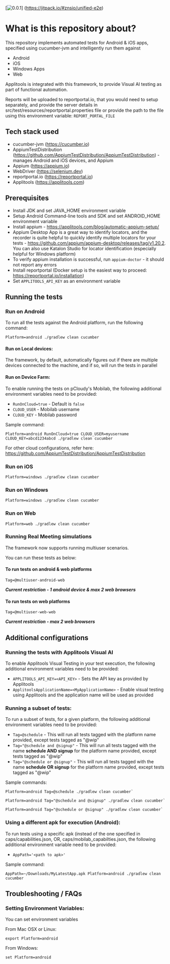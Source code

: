[![0.0.1](https://jitpack.io/v/User/Repo.svg)]
(https://jitpack.io/#znsio/unified-e2e)

# What is this repository about?

This repository implements automated tests for Android & iOS apps, specified using cucumber-jvm and
intelligently run them against

* Android
* iOS
* Windows Apps
* Web

Applitools is integrated with this framework, to provide Visual AI testing as part of functional automation.

Reports will be uploaded to reportportal.io, that you would need to setup separately, and provide the server details in
src/test/resources/reportportal.properties file or provide the path to the file using this environment variable: `REPORT_PORTAL_FILE`

## Tech stack used

* cucumber-jvm (https://cucumber.io)
* AppiumTestDistribution (https://github.com/AppiumTestDistribution/AppiumTestDistribution) -manages Android and iOS
  devices, and Appium
* Appium (https://appium.io)
* WebDriver (https://selenium.dev)
* reportportal.io (https://reportportal.io)
* Applitools (https://applitools.com)

## Prerequisites

* Install JDK and set JAVA_HOME environment variable
* Setup Android Command-line tools and SDK and set ANDROID_HOME environment variable
* Install appium - https://applitools.com/blog/automatic-appium-setup/
* Appium Desktop App is a great way to identify locators, and the recorder is quite helpful to quickly identify multiple
  locators for your tests - https://github.com/appium/appium-desktop/releases/tag/v1.20.2. You can also use Katalon Studio for locator identification (especially helpful for Windows platform)
* To verify appium installation is successful, run
  `appium-doctor` - it should not report any errors
* Install reportportal (Docker setup is the easiest way to proceed: https://reportportal.io/installation)
* Set `APPLITOOLS_API_KEY` as an environment variable

## Running the tests

### Run on Android

To run all the tests against the Android platform, run the following command:

    Platform=android ./gradlew clean cucumber

#### Run on Local devices:
The framework, by default, automatically figures out if there are multiple devices connected to the machine, and if so, will run the tests in
parallel

#### Run on Device Farm:
To enable running the tests on pCloudy's Mobilab, the following additional environment variables need to be provided:

* `RunOnCloud=true` - Default is `false`
* `CLOUD_USER` - Mobilab username
* `CLOUD_KEY` - Mobilab password

Sample command:

    Platform=android RunOnCloud=true CLOUD_USER=myusername CLOUD_KEY=abcd1234abcd ./gradlew clean cucumber

For other cloud configurations, refer here: https://github.com/AppiumTestDistribution/AppiumTestDistribution

### Run on iOS

    Platform=windows ./gradlew clean cucumber

### Run on Windows

    Platform=windows ./gradlew clean cucumber

### Run on Web

    Platform=web ./gradlew clean cucumber

### Running Real Meeting simulations
The framework now supports running multiuser scenarios.

You can run these tests as below:

#### To run tests on **android & web** platforms

    Tag=@multiuser-android-web
**_Current restriction - 1 android device & max 2 web browsers_**

#### To run tests on **web** platforms

    Tag=@multiuser-web-web 
**_Current restriction - max 2 web browsers_**

## Additional configurations

### Running the tests with Applitools Visual AI
To enable Applitools Visual Testing in your test execution, the following additional environment variables need to be provided:
* `APPLITOOLS_API_KEY=<API_KEY>` - Sets the API key as provided by Applitools
* `ApplitoolsApplicationName=<MyApplicationName>` - Enable visual testing using Applitools and the application name will be used as provided

### Running a subset of tests:
To run a subset of tests, for a given platform, the following additional environment variables need to be provided:
* `Tag=@schedule` - This will run all tests tagged with the platform name provided, except tests tagged as "@wip"
* `Tag="@schedule and @signup"` - This will run all tests tagged with the name **schedule AND signup** for the platform name provided, except tests tagged as "@wip"
* `Tag="@schedule or @signup"` - This will run all tests tagged with the name **schedule OR signup** for the platform name provided, except tests tagged as "@wip"

Sample commands:

    Platform=android Tag=@schedule ./gradlew clean cucumber`

    Platform=android Tag="@schedule and @signup" ./gradlew clean cucumber`

    Platform=android Tag="@schedule or @signup" ./gradlew clean cucumber`

### Using a different apk for execution (Android):
To run tests using a specific apk (instead of the one specified in caps/capabilities.json, OR, caps/mobilab_capabilties.json, the following additional environment variable need to be provided:
* `AppPath='<path to apk>'`

Sample command:

    AppPath=~/Downloads/MyLatestApp.apk Platform=android ./gradlew clean cucumber

## Troubleshooting / FAQs

### Setting Environment Variables:

You can set environment variables

From Mac OSX or Linux:

    export Platform=android

From Windows:

    set Platform=android
